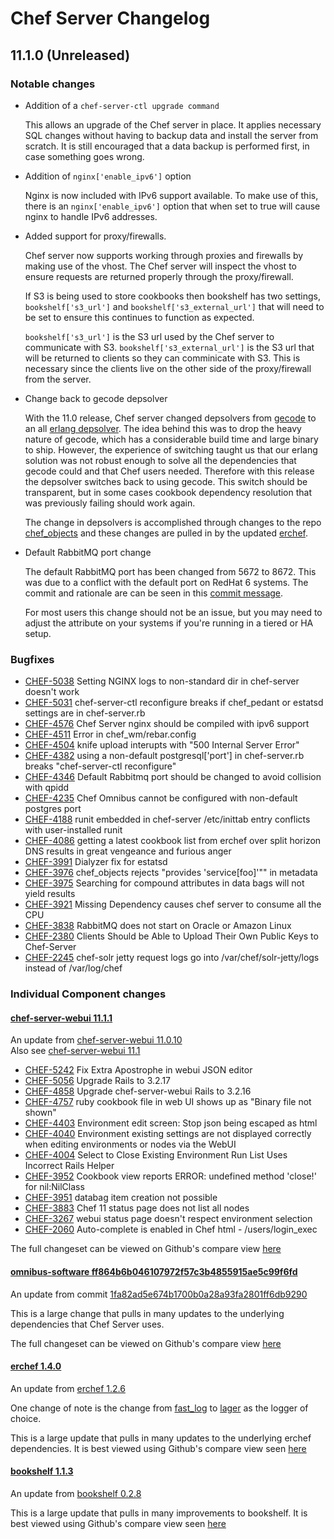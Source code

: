 # Chef Server Changelog

## 11.1.0 (Unreleased)

### Notable changes

* Addition of a ```chef-server-ctl upgrade command```  

    This allows an upgrade of the Chef server in place. It applies necessary SQL changes without having to backup data and install the server from scratch. It is still encouraged that a data backup is performed first, in case something goes wrong.

* Addition of ```nginx['enable_ipv6']``` option  

    Nginx is now included with IPv6 support available. To make use of this, there is an ```nginx['enable_ipv6']``` option that when set to true will cause nginx to handle IPv6 addresses.

* Added support for proxy/firewalls.  

    Chef server now supports working through proxies and firewalls by making use of the vhost. The Chef server will inspect the vhost to ensure requests are returned properly through the proxy/firewall.  

    If S3 is being used to store cookbooks then bookshelf has two settings, ```bookshelf['s3_url']``` and ```bookshelf['s3_external_url']``` that will need to be set to ensure this continues to function as expected.

    ```bookshelf['s3_url']``` is the S3 url used by the Chef server to communicate with S3. ```bookshelf['s3_external_url']``` is the S3 url that will be returned to clients so they can comminicate with S3. This is necessary since the clients live on the other side of the proxy/firewall from the server.

* Change back to gecode depsolver

  With the 11.0 release, Chef server changed depsolvers from [gecode](http://www.gecode.org/) to an all [erlang depsolver](https://github.com/opscode/depsolver). The idea behind this was to drop the heavy nature of gecode, which has a considerable build time and large binary to ship. However, the experience of switching taught us that our erlang solution was not robust enough to solve all the dependencies that gecode could and that Chef users needed. Therefore with this release the depsolver switches back to using gecode. This switch should be transparent, but in some cases cookbook dependency resolution that was previously failing should work again.

  The change in depsolvers is accomplished through changes to the repo [chef_objects](https://github.com/opscode/chef_objects) and these changes are pulled in by the updated [erchef](https://github.com/opscode/erchef).

* Default RabbitMQ port change

  The default RabbitMQ port has been changed from 5672 to 8672. This was due to a conflict with the default port on RedHat 6 systems. The commit and rationale are can be seen in this [commit message](https://github.com/opscode/omnibus-chef-server/commit/b3bd2c4e20762b5f828953719e8fad56c6b3808e).

  For most users this change should not be an issue, but you may need to adjust the attribute on your systems if you're running in a tiered or HA setup.

### Bugfixes

* [CHEF-5038](https://tickets.opscode.com/browse/CHEF-5038) Setting NGINX logs to non-standard dir in chef-server doesn't work  
* [CHEF-5031](https://tickets.opscode.com/browse/CHEF-5031) chef-server-ctl reconfigure breaks if chef_pedant or estatsd settings are in chef-server.rb  
* [CHEF-4576](https://tickets.opscode.com/browse/CHEF-4576) Chef Server nginx should be compiled with ipv6 support  
* [CHEF-4511](https://tickets.opscode.com/browse/CHEF-4511) Error in chef_wm/rebar.config  
* [CHEF-4504](https://tickets.opscode.com/browse/CHEF-4504) knife upload interupts with "500 Internal Server Error"  
* [CHEF-4382](https://tickets.opscode.com/browse/CHEF-4382) using a non-default postgresql['port'] in chef-server.rb breaks "chef-server-ctl reconfigure"  
* [CHEF-4346](https://tickets.opscode.com/browse/CHEF-4346) Default Rabbitmq port should be changed to avoid collision with qpidd  
* [CHEF-4235](https://tickets.opscode.com/browse/CHEF-4235) Chef Omnibus cannot be configured with non-default postgres port  
* [CHEF-4188](https://tickets.opscode.com/browse/CHEF-4188) runit embedded in chef-server /etc/inittab entry conflicts with user-installed runit  
* [CHEF-4086](https://tickets.opscode.com/browse/CHEF-4086) getting a latest cookbook list from erchef over split horizon DNS results in great vengeance and furious anger  
* [CHEF-3991](https://tickets.opscode.com/browse/CHEF-3991) Dialyzer fix for estatsd  
* [CHEF-3976](https://tickets.opscode.com/browse/CHEF-3976) chef_objects rejects "provides 'service[foo]'"" in metadata  
* [CHEF-3975](https://tickets.opscode.com/browse/CHEF-3975) Searching for compound attributes in data bags will not yield results  
* [CHEF-3921](https://tickets.opscode.com/browse/CHEF-3921) Missing Dependency causes chef server to consume all the CPU  
* [CHEF-3838](https://tickets.opscode.com/browse/CHEF-3838) RabbitMQ does not start on Oracle or Amazon Linux  
* [CHEF-2380](https://tickets.opscode.com/browse/CHEF-2380) Clients Should be Able to Upload Their Own Public Keys to Chef-Server  
* [CHEF-2245](https://tickets.opscode.com/browse/CHEF-2245) chef-solr jetty request logs go into /var/chef/solr-jetty/logs instead of /var/log/chef  

### Individual Component changes

#### [chef-server-webui 11.1.1](https://github.com/opscode/chef-server-webui/releases/tag/11.1.1)

An update from [chef-server-webui 11.0.10](https://github.com/opscode/chef-server-webui/releases/tag/11.0.10)  
Also see [chef-server-webui 11.1](https://github.com/opscode/chef-server-webui/releases/tag/11.1)

* [CHEF-5242](https://tickets.opscode.com/browse/CHEF-5242) Fix Extra Apostrophe in webui JSON editor  
* [CHEF-5056](https://tickets.opscode.com/browse/CHEF-5056) Upgrade Rails to 3.2.17  
* [CHEF-4858](https://tickets.opscode.com/browse/CHEF-4858) Upgrade chef-server-webui Rails to 3.2.16  
* [CHEF-4757](https://tickets.opscode.com/browse/CHEF-4757) ruby cookbook file in web UI shows up as "Binary file not shown"  
* [CHEF-4403](https://tickets.opscode.com/browse/CHEF-4403) Environment edit screen: Stop json being escaped as html  
* [CHEF-4040](https://tickets.opscode.com/browse/CHEF-4040) Environment existing settings are not displayed correctly when editing environments or nodes via the WebUI  
* [CHEF-4004](https://tickets.opscode.com/browse/CHEF-4004) Select to Close Existing Environment Run List Uses Incorrect Rails Helper  
* [CHEF-3952](https://tickets.opscode.com/browse/CHEF-3952) Cookbook view reports ERROR: undefined method 'close!' for nil:NilClass  
* [CHEF-3951](https://tickets.opscode.com/browse/CHEF-3951) databag item creation not possible  
* [CHEF-3883](https://tickets.opscode.com/browse/CHEF-3883) Chef 11 status page does not list all nodes  
* [CHEF-3267](https://tickets.opscode.com/browse/CHEF-3267) webui status page doesn't respect environment selection  
* [CHEF-2060](https://tickets.opscode.com/browse/CHEF-2060) Auto-complete is enabled in Chef html - /users/login_exec  

The full changeset can be viewed on Github's compare view [here](https://github.com/opscode/chef-server-webui/compare/11.0.10...11.1.1)

#### [omnibus-software ff864b6b046107972f57c3b4855915ae5c99f6fd](https://github.com/opscode/omnibus-software/commits/ff864b6b046107972f57c3b4855915ae5c99f6fd)

An update from commit [1fa82ad5e674b1700b0a28a93fa2801ff6db9290](https://github.com/opscode/omnibus-software/commits/1fa82ad5e674b1700b0a28a93fa2801ff6db9290)

This is a large change that pulls in many updates to the underlying dependencies that Chef Server uses.

The full changeset can be viewed on Github's compare view [here](https://github.com/opscode/omnibus-software/compare/1fa82ad5e674b1700b0a28a93fa2801ff6db9290...ff864b6b046107972f57c3b4855915ae5c99f6fd)


#### [erchef 1.4.0](https://github.com/opscode/erchef/releases/tag/1.4.0)

An update from [erchef 1.2.6](https://github.com/opscode/erchef/releases/tag/1.2.6)

One change of note is the change from [fast_log](https://github.com/opscode/fast-log-erlang) to [lager](https://github.com/basho/lager) as the logger of choice.

This is a large update that pulls in many updates to the underlying erchef dependencies. It is best viewed using Github's compare view seen [here](https://github.com/opscode/erchef/compare/1.2.6...1.4.0)

#### [bookshelf 1.1.3](https://github.com/opscode/bookshelf/releases/tag/1.1.3)

An update from [bookshelf 0.2.8](https://github.com/opscode/bookshelf/releases/tag/0.2.8)

This is a large update that pulls in many improvements to bookshelf. It is best viewed using Github's compare view seen [here](https://github.com/opscode/bookshelf/compare/0.2.8...1.1.3)

